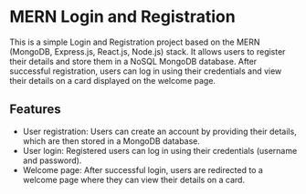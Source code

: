 # MERN Login and Registration

This is a simple Login and Registration project based on the MERN (MongoDB, Express.js, React.js, Node.js) stack. It allows users to register their details and store them in a NoSQL MongoDB database. After successful registration, users can log in using their credentials and view their details on a card displayed on the welcome page.

## Features

- User registration: Users can create an account by providing their details, which are then stored in a MongoDB database.
- User login: Registered users can log in using their credentials (username and password).
- Welcome page: After successful login, users are redirected to a welcome page where they can view their details on a card.

